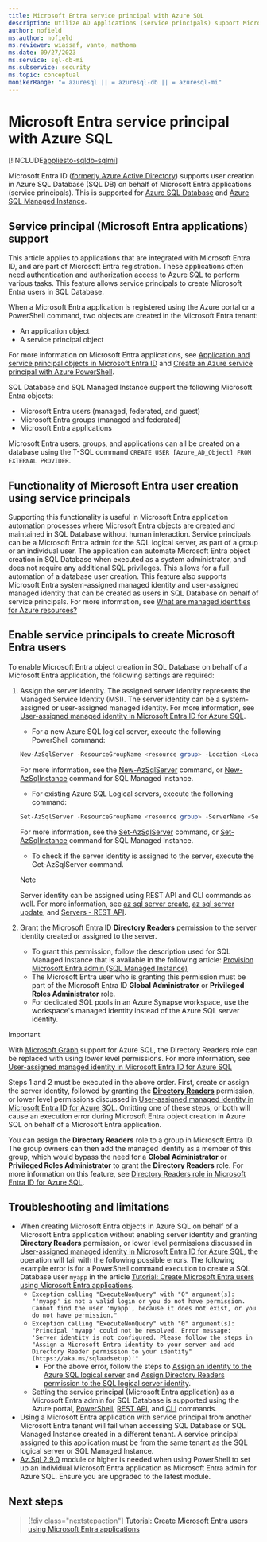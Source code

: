 ```yaml
---
title: Microsoft Entra service principal with Azure SQL
description: Utilize AD Applications (service principals) support Microsoft Entra user creation in Azure SQL Database and Azure SQL Managed Instance
author: nofield
ms.author: nofield
ms.reviewer: wiassaf, vanto, mathoma
ms.date: 09/27/2023
ms.service: sql-db-mi
ms.subservice: security
ms.topic: conceptual
monikerRange: "= azuresql || = azuresql-db || = azuresql-mi"
---
```


# Microsoft Entra service principal with Azure SQL

[!INCLUDE[appliesto-sqldb-sqlmi](../includes/appliesto-sqldb-sqlmi.md)]

Microsoft Entra ID ([formerly Azure Active Directory](/azure/active-directory/fundamentals/new-name)) supports user creation in Azure SQL Database (SQL DB) on behalf of Microsoft Entra applications (service principals). This is supported for [Azure SQL Database](sql-database-paas-overview.md) and [Azure SQL Managed Instance](../managed-instance/sql-managed-instance-paas-overview.md).

<a name='service-principal-azure-ad-applications-support'></a>

## Service principal (Microsoft Entra applications) support

This article applies to applications that are integrated with Microsoft Entra ID, and are part of Microsoft Entra registration. These applications often need authentication and authorization access to Azure SQL to perform various tasks. This feature allows service principals to create Microsoft Entra users in SQL Database.

When a Microsoft Entra application is registered using the Azure portal or a PowerShell command, two objects are created in the Microsoft Entra tenant:

- An application object
- A service principal object

For more information on Microsoft Entra applications, see [Application and service principal objects in Microsoft Entra ID](/azure/active-directory/develop/app-objects-and-service-principals) and [Create an Azure service principal with Azure PowerShell](/powershell/azure/create-azure-service-principal-azureps).

SQL Database and SQL Managed Instance support the following Microsoft Entra objects:

- Microsoft Entra users (managed, federated, and guest)
- Microsoft Entra groups (managed and federated)
- Microsoft Entra applications 

Microsoft Entra users, groups, and applications can all be created on a database using the T-SQL command `CREATE USER [Azure_AD_Object] FROM EXTERNAL PROVIDER`.

<a name='functionality-of-azure-ad-user-creation-using-service-principals'></a>

## Functionality of Microsoft Entra user creation using service principals

Supporting this functionality is useful in Microsoft Entra application automation processes where Microsoft Entra objects are created and maintained in SQL Database without human interaction. Service principals can be a Microsoft Entra admin for the SQL logical server, as part of a group or an individual user. The application can automate Microsoft Entra object creation in SQL Database when executed as a system administrator, and does not require any additional SQL privileges. This allows for a full automation of a database user creation. This feature also supports Microsoft Entra system-assigned managed identity and user-assigned managed identity  that can be created as users in SQL Database on behalf of service principals. For more information, see [What are managed identities for Azure resources?](/azure/active-directory/managed-identities-azure-resources/overview)

<a name='enable-service-principals-to-create-azure-ad-users'></a>

## Enable service principals to create Microsoft Entra users

To enable Microsoft Entra object creation in SQL Database on behalf of a Microsoft Entra application, the following settings are required:

1. Assign the server identity. The assigned server identity represents the Managed Service Identity (MSI). The server identity can be a system-assigned or user-assigned managed identity. For more information, see [User-assigned managed identity in Microsoft Entra ID for Azure SQL](authentication-azure-ad-user-assigned-managed-identity.md).
    - For a new Azure SQL logical server, execute the following PowerShell command:
    
    ```powershell
    New-AzSqlServer -ResourceGroupName <resource group> -Location <Location name> -ServerName <Server name> -ServerVersion "12.0" -SqlAdministratorCredentials (Get-Credential) -AssignIdentity
    ```

    For more information, see the [New-AzSqlServer](/powershell/module/az.sql/new-azsqlserver) command, or [New-AzSqlInstance](/powershell/module/az.sql/new-azsqlinstance) command for SQL Managed Instance.

    - For existing Azure SQL Logical servers, execute the following command:
    
    ```powershell
    Set-AzSqlServer -ResourceGroupName <resource group> -ServerName <Server name> -AssignIdentity
    ```

    For more information, see the [Set-AzSqlServer](/powershell/module/az.sql/set-azsqlserver) command, or [Set-AzSqlInstance](/powershell/module/az.sql/set-azsqlinstance) command for SQL Managed Instance.

    - To check if the server identity is assigned to the server, execute the Get-AzSqlServer command.

    > [!NOTE]
    > Server identity can be assigned using REST API and CLI commands as well. For more information, see [az sql server create](/cli/azure/sql/server#az-sql-server-create), [az sql server update](/cli/azure/sql/server#az-sql-server-update), and [Servers - REST API](/rest/api/sql/2020-08-01-preview/servers).


2. Grant the Microsoft Entra ID [**Directory Readers**](/azure/active-directory/roles/permissions-reference#directory-readers) permission to the server identity created or assigned to the server.
    - To grant this permission, follow the description used for SQL Managed Instance that is available in the following article: [Provision Microsoft Entra admin (SQL Managed Instance)](authentication-aad-configure.md?tabs=azure-powershell#provision-azure-ad-admin-sql-managed-instance)
    - The Microsoft Entra user who is granting this permission must be part of the Microsoft Entra ID **Global Administrator** or **Privileged Roles Administrator** role.
    - For dedicated SQL pools in an Azure Synapse workspace, use the workspace's managed identity instead of the Azure SQL server identity.

> [!IMPORTANT]
> With [Microsoft Graph](/graph/overview) support for Azure SQL, the Directory Readers role can be replaced with using lower level permissions. For more information, see [User-assigned managed identity in Microsoft Entra ID for Azure SQL](authentication-azure-ad-user-assigned-managed-identity.md)
>
> Steps 1 and 2 must be executed in the above order. First, create or assign the server identity, followed by granting the [**Directory Readers**](/azure/active-directory/roles/permissions-reference#directory-readers) permission, or lower level permissions discussed in [User-assigned managed identity in Microsoft Entra ID for Azure SQL](authentication-azure-ad-user-assigned-managed-identity.md). Omitting one of these steps, or both will cause an execution error during Microsoft Entra object creation in Azure SQL on behalf of a Microsoft Entra application.
>
> You can assign the **Directory Readers** role to a group in Microsoft Entra ID. The group owners can then add the managed identity as a member of this group, which would bypass the need for a **Global Administrator** or **Privileged Roles Administrator** to grant the **Directory Readers** role. For more information on this feature, see [Directory Readers role in Microsoft Entra ID for Azure SQL](authentication-aad-directory-readers-role.md).

## Troubleshooting and limitations

- When creating Microsoft Entra objects in Azure SQL on behalf of a Microsoft Entra application without enabling server identity and granting **Directory Readers** permission, or lower level permissions discussed in [User-assigned managed identity in Microsoft Entra ID for Azure SQL](authentication-azure-ad-user-assigned-managed-identity.md), the operation will fail with the following possible errors. The following example error is for a PowerShell command execution to create a SQL Database user `myapp` in the article [Tutorial: Create Microsoft Entra users using Microsoft Entra applications](authentication-aad-service-principal-tutorial.md).
    - `Exception calling "ExecuteNonQuery" with "0" argument(s): "'myapp' is not a valid login or you do not have permission. Cannot find the user 'myapp', because it does not exist, or you do not have permission."`
    - `Exception calling "ExecuteNonQuery" with "0" argument(s): "Principal 'myapp' could not be resolved. Error message:
    'Server identity is not configured. Please follow the steps in "Assign a Microsoft Entra identity to your server and add
    Directory Reader permission to your identity" (https://aka.ms/sqlaadsetup)'"`
      - For the above error, follow the steps to [Assign an identity to the Azure SQL logical server](authentication-aad-service-principal-tutorial.md#assign-an-identity-to-the-azure-sql-logical-server) and [Assign Directory Readers permission to the SQL logical server identity](authentication-aad-service-principal-tutorial.md#assign-directory-readers-permission-to-the-sql-logical-server-identity).
    - Setting the service principal (Microsoft Entra application) as a Microsoft Entra admin for SQL Database is supported using the Azure portal, [PowerShell](authentication-aad-configure.md?tabs=azure-powershell#powershell-for-sql-database-and-azure-synapse), [REST API](/rest/api/sql/2020-08-01-preview/servers), and [CLI](authentication-aad-configure.md?tabs=azure-cli#powershell-for-sql-database-and-azure-synapse) commands.
- Using a Microsoft Entra application with service principal from another Microsoft Entra tenant will fail when accessing SQL Database or SQL Managed Instance created in a different tenant. A service principal assigned to this application must be from the same tenant as the SQL logical server or SQL Managed Instance.
- [Az.Sql 2.9.0](https://www.powershellgallery.com/packages/Az.Sql/2.9.0) module or higher is needed when using PowerShell to set up an individual Microsoft Entra application as Microsoft Entra admin for Azure SQL. Ensure you are upgraded to the latest module.

## Next steps

> [!div class="nextstepaction"]
> [Tutorial: Create Microsoft Entra users using Microsoft Entra applications](authentication-aad-service-principal-tutorial.md)
